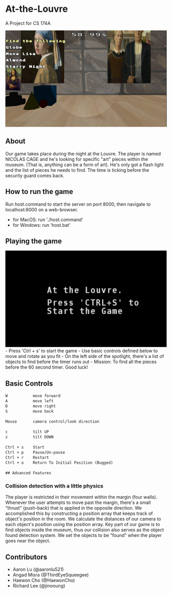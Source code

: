 # At-the-Louvre
A Project for CS 174A

<img src='assets/gamescreen.png' width=600 height=300>

## About
Our game takes place during the night at the Louvre. The player is named NICOLAS CAGE and he's looking for specific "art" pieces within the museum. (That is, anything can be a form of art). He's only got a flash light and the list of pieces he needs to find. The time is ticking before the security guard comes back.

## How to run the game
Run host.command to start the server on port 8000, then navigate to localhost:8000 on a web-browser.
- for MacOS: run './host.command'
- for Windows: run 'host.bat' <br>

## Playing the game
<img src='assets/startscreen.png' width=600 height=300>
- Press 'Ctrl + s' to start the game
- Use basic controls defined below to move and rotate as you fit
- On the left side of the spotlight, there's a list of objects to find before the timer runs out
- Mission: To find all the pieces before the 60 second timer. Good luck!

## Basic Controls
```
W           move forward
A           move left
D           move right
S           move back

Mouse       camera control/look direction

c           tilt UP
z           tilt DOWN

Ctrl + s    Start
Ctrl + p    Pause/Un-pause
Ctrl + r    Restart
Ctrl + o    Return To Initial Position (Bugged)

## Advanced Features
```
### Collision detection with a little physics
The player is restricted in their movement within the margin (four walls). Whenever the user attempts to move past the margin, there's a small "thrust" (push-back) that is applied in the opposite direction. We accomplished this by constructing a position array that keeps track of object's position in the room. We calculate the distances of our camera to each object's position using the position array.
Key part of our game is to find objects inside the museum, thus our collision also serves as the object found detection system. We set the objects to be "found" when the player goes near the object.

## Contributors
- Aaron Lu (@aaronlu521)
- Angad Misra (@ThirdEyeSqueegee)
- Haewon Cho (@HaewonCho)
- Richard Lee (@jinooung)